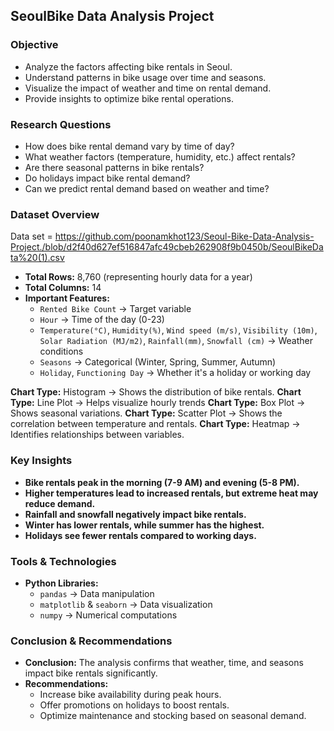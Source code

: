 ## **SeoulBike Data Analysis Project**  

### Objective
- Analyze the factors affecting bike rentals in Seoul.
- Understand patterns in bike usage over time and seasons.
- Visualize the impact of weather and time on rental demand.
- Provide insights to optimize bike rental operations.

###  Research Questions
- How does bike rental demand vary by time of day?
- What weather factors (temperature, humidity, etc.) affect rentals?
- Are there seasonal patterns in bike rentals?
- Do holidays impact bike rental demand?
- Can we predict rental demand based on weather and time?

### Dataset Overview
Data set = https://github.com/poonamkhot123/Seoul-Bike-Data-Analysis-Project./blob/d2f40d627ef516847afc49cbeb262908f9b0450b/SeoulBikeData%20(1).csv
- **Total Rows:** 8,760 (representing hourly data for a year)
- **Total Columns:** 14  
- **Important Features:**
  - `Rented Bike Count` → Target variable
  - `Hour` → Time of the day (0-23)
  - `Temperature(°C)`, `Humidity(%)`, `Wind speed (m/s)`, `Visibility (10m)`, `Solar Radiation (MJ/m2)`, `Rainfall(mm)`, `Snowfall (cm)` → Weather conditions
  - `Seasons` → Categorical (Winter, Spring, Summer, Autumn)
  - `Holiday`, `Functioning Day` → Whether it's a holiday or working day


 **Chart Type:** Histogram → Shows the distribution of bike rentals.
 **Chart Type:** Line Plot → Helps visualize hourly trends
 **Chart Type:** Box Plot → Shows seasonal variations.
 **Chart Type:** Scatter Plot → Shows the correlation between temperature and rentals.
 **Chart Type:** Heatmap → Identifies relationships between variables.

### Key Insights
- **Bike rentals peak in the morning (7-9 AM) and evening (5-8 PM).**
- **Higher temperatures lead to increased rentals, but extreme heat may reduce demand.**
- **Rainfall and snowfall negatively impact bike rentals.**
- **Winter has lower rentals, while summer has the highest.**
- **Holidays see fewer rentals compared to working days.**

### Tools & Technologies
- **Python Libraries:**
  - `pandas` → Data manipulation
  - `matplotlib` & `seaborn` → Data visualization
  - `numpy` → Numerical computations


### Conclusion & Recommendations
- **Conclusion:** 
  The analysis confirms that weather, time, and seasons impact bike rentals significantly.  
- **Recommendations:**
  - Increase bike availability during peak hours.
  - Offer promotions on holidays to boost rentals.
  - Optimize maintenance and stocking based on seasonal demand.

